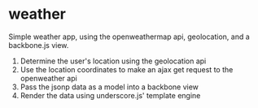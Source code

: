 # weather

Simple weather app, using the openweathermap api, geolocation, and a backbone.js view.

1. Determine the user's location using the geolocation api
2. Use the location coordinates to make an ajax get request to the openweather api
3. Pass the jsonp data as a model into a backbone view
4. Render the data using underscore.js' template engine

